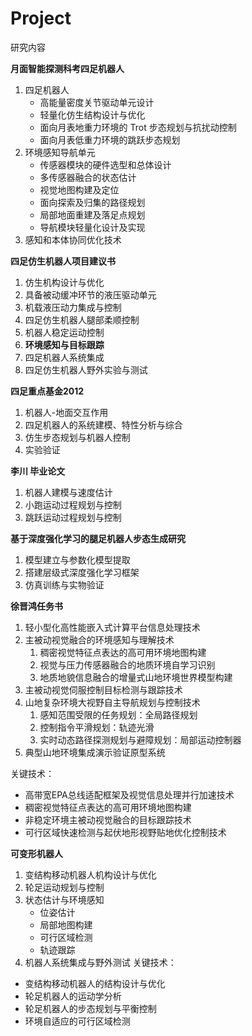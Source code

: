 # Project

研究内容

**月面智能探测科考四足机器人**
1. 四足机器人
   - 高能量密度关节驱动单元设计
   - 轻量化仿生结构设计与优化
   - 面向月表地重力环境的 Trot 步态规划与抗扰动控制
   - 面向月表低重力环境的跳跃步态规划
2. 环境感知导航单元
   - 传感器模块的硬件选型和总体设计
   - 多传感器融合的状态估计
   - 视觉地图构建及定位
   - 面向探索及归集的路径规划
   - 局部地面重建及落足点规划
   - 导航模块轻量化设计及实现
3. 感知和本体协同优化技术

**四足仿生机器人项目建议书**
1. 仿生机构设计与优化
2. 具备被动缓冲环节的液压驱动单元
3. 机载液压动力集成与控制
4. 四足仿生机器人腿部柔顺控制
5. 机器人稳定运动控制
6. **环境感知与目标跟踪**
7. 四足机器人系统集成
8. 四足仿生机器人野外实验与测试

**四足重点基金2012**
1. 机器人-地面交互作用
2. 四足机器人的系统建模、特性分析与综合
3. 仿生步态规划与机器人控制
4. 实验验证

**李川 毕业论文**
1. 机器人建模与速度估计
2. 小跑运动过程规划与控制
3. 跳跃运动过程规划与控制

**基于深度强化学习的腿足机器人步态生成研究**
1. 模型建立与参数化模型提取
2. 搭建层级式深度强化学习框架
3. 仿真训练与实物验证

**徐晋鸿任务书**
1. 轻小型化高性能嵌入式计算平台信息处理技术
2. 主被动视觉融合的环境感知与理解技术
   1. 稠密视觉特征点表达的高可用环境地图构建
   2. 视觉与压力传感器融合的地质环境自学习识别
   3. 地质地貌信息融合的增量式山地环境世界模型构建
3. 主被动视觉伺服控制目标检测与跟踪技术
4. 山地复杂环境大视野自主导航规划与控制技术
   1. 感知范围受限的任务规划：全局路径规划
   2. 控制指令平滑规划：轨迹光滑
   3. 实时动态路径探测规划与避障规划：局部运动控制器
5. 典型山地环境集成演示验证原型系统

关键技术：
- 高带宽EPA总线适配框架及视觉信息处理并行加速技术
- 稠密视觉特征点表达的高可用环境地图构建
- 非稳定环境主被动视觉融合的目标跟踪技术
- 可行区域快速检测与起伏地形视野贴地优化控制技术

**可变形机器人**
1. 变结构移动机器人机构设计与优化
2. 轮足运动规划与控制
3. 状态估计与环境感知
   - 位姿估计
   - 局部地图构建
   - 可行区域检测
   - 轨迹跟踪
4. 机器人系统集成与野外测试
关键技术：
- 变结构移动机器人的结构设计与优化
- 轮足机器人的运动学分析
- 轮足机器人的步态规划与平衡控制
- 环境自适应的可行区域检测